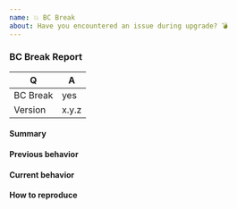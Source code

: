 ```yaml
---
name: 💥 BC Break
about: Have you encountered an issue during upgrade? 💣
---
```


### BC Break Report

<!-- Please fill in the relevant information below to help triaging your issue. -->

|    Q        |   A
|------------ | ------
| BC Break    | yes
| Version     | x.y.z

#### Summary

<!-- Provide a summary desciribing the problem you are facing. -->

#### Previous behavior

<!-- What is the previous (working) behavior? -->

#### Current behavior

<!-- What is the current (broken) behavior? -->

#### How to reproduce

<!--
  Provide steps to reproduce the BC break.
  If possible, also add a code snippet with relevant configuration, classes, etc.
  Adding a failing Unit/Functional Test would help us a lot - you can submit it in a Pull Request separately,
  referencing this bug report.
-->
